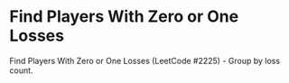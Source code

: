 # Find Players With Zero or One Losses

Find Players With Zero or One Losses (LeetCode #2225) - Group by loss count.
